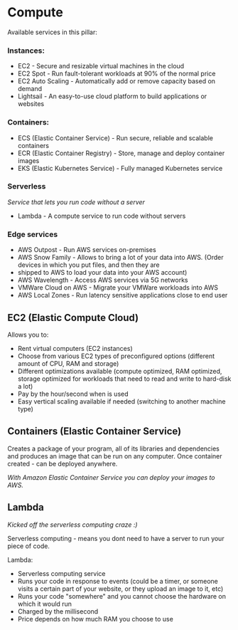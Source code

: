 # Compute

Available services in this pillar:

### Instances:

* EC2 - Secure and resizable virtual machines in the cloud
* EC2 Spot - Run fault-tolerant workloads at 90% of the normal price
* EC2 Auto Scaling - Automatically add or remove capacity based on demand
* Lightsail - An easy-to-use cloud platform to build applications or websites

### Containers:

* ECS (Elastic Container Service) - Run secure, reliable and scalable containers
* ECR (Elastic Container Registry) - Store, manage and deploy container images
* EKS (Elastic Kubernetes Service) - Fully managed Kubernetes service

### Serverless

*Service that lets you run code without a server*

* Lambda - A compute service to run code without servers

### Edge services

* AWS Outpost - Run AWS services on-premises
* AWS Snow Family - Allows to bring a lot of your data into AWS. (Order devices in which you put files, and then they
  are
* shipped to AWS to load your data into your AWS account)
* AWS Wavelength - Access AWS services via 5G networks
* VMWare Cloud on AWS - Migrate your VMWare workloads into AWS
* AWS Local Zones - Run latency sensitive applications close to end user

## EC2 (Elastic Compute Cloud)

Allows you to:

* Rent virtual computers (EC2 instances)
* Choose from various EC2 types of preconfigured options (different amount of CPU, RAM and storage)
* Different optimizations available (compute optimized, RAM optimized, storage optimized for workloads that need to read
  and write to hard-disk a lot)
* Pay by the hour/second when is used
* Easy vertical scaling available if needed (switching to another machine type)

## Containers (Elastic Container Service)

Creates a package of your program, all of its libraries and dependencies and produces an image that can be run on any
computer.
Once container created - can be deployed anywhere.

*With Amazon Elastic Container Service you can deploy your images to AWS.*

## Lambda

*Kicked off the serverless computing craze :)*

Serverless computing - means you dont need to have a server to run your piece of code.

Lambda:

* Serverless computing service
* Runs your code in response to events (could be a timer, or someone visits a certain part of your website, or they
  upload an image to it, etc)
* Runs your code "somewhere" and you cannot choose the hardware on which it would run
* Charged by the millisecond
* Price depends on how much RAM you choose to use